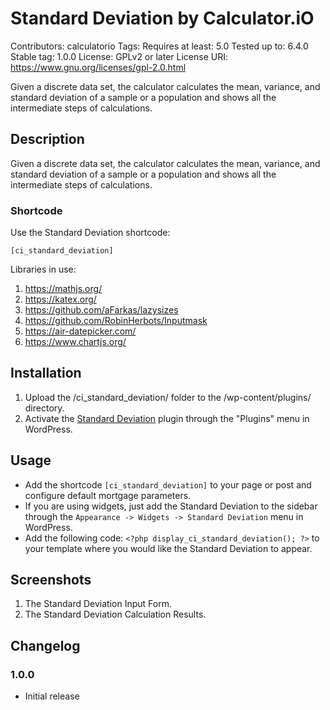 # Standard Deviation by Calculator.iO
Contributors: calculatorio
Tags: 
Requires at least: 5.0
Tested up to: 6.4.0
Stable tag: 1.0.0
License: GPLv2 or later
License URI: https://www.gnu.org/licenses/gpl-2.0.html

Given a discrete data set, the calculator calculates the mean, variance, and standard deviation of a sample or a population and shows all the intermediate steps of calculations.

## Description

Given a discrete data set, the calculator calculates the mean, variance, and standard deviation of a sample or a population and shows all the intermediate steps of calculations.

### Shortcode

Use the Standard Deviation shortcode:

`[ci_standard_deviation]`

Libraries in use:
1. https://mathjs.org/
2. https://katex.org/
3. https://github.com/aFarkas/lazysizes
4. https://github.com/RobinHerbots/Inputmask
5. https://air-datepicker.com/
6. https://www.chartjs.org/

## Installation

1. Upload the /ci_standard_deviation/ folder to the /wp-content/plugins/ directory.
2. Activate the [Standard Deviation](https://www.calculator.io/standard-deviation/ "Standard Deviation Homepage") plugin through the "Plugins" menu in WordPress.

## Usage
* Add the shortcode `[ci_standard_deviation]` to your page or post and configure default mortgage parameters.
* If you are using widgets, just add the Standard Deviation to the sidebar through the `Appearance -> Widgets -> Standard Deviation` menu in WordPress.
* Add the following code: `<?php display_ci_standard_deviation(); ?>` to your template where you would like the Standard Deviation to appear.

## Screenshots
1. The Standard Deviation Input Form.
2. The Standard Deviation Calculation Results.

## Changelog

### 1.0.0
* Initial release
